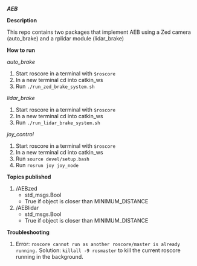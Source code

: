 ***AEB***

**Description**

This repo contains two packages that implement AEB using a Zed camera (auto_brake) and a rplidar module (lidar_brake)

**How to run**

*auto_brake*
1. Start roscore in a terminal with ```$roscore```
2. In a new terminal cd into catkin_ws
3. Run ```./run_zed_brake_system.sh```

*lidar_brake*
1. Start roscore in a terminal with ```$roscore```
2. In a new terminal cd into catkin_ws
3. Run ```./run_lidar_brake_system.sh```

*joy_control*
1. Start roscore in a terminal with ```$roscore```
2. In a new terminal cd into catkin_ws
3. Run ```source devel/setup.bash```
4. Run ```rosrun joy joy_node```

**Topics published**

1. /AEBzed
   - std_msgs.Bool
   - True if object is closer than MINIMUM_DISTANCE
2. /AEBlidar
   - std_msgs.Bool
   - True if object is closer than MINIMUM_DISTANCE

**Troubleshooting**

1. Error: ```roscore cannot run as another roscore/master is already running.``` Solution: ```killall -9 rosmaster``` to kill the current roscore running in the background.
